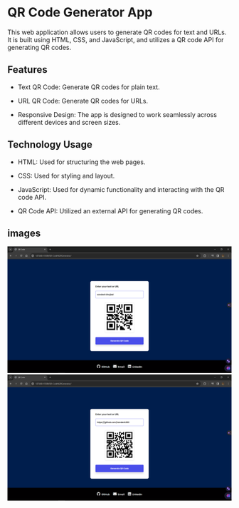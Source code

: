 # QR Code Generator App

This web application allows users to generate QR codes for text and URLs. It is built using HTML, CSS, and JavaScript, and utilizes a QR code API for generating QR codes.

## Features
- Text QR Code: Generate QR codes for plain text.

- URL QR Code: Generate QR codes for URLs.

- Responsive Design: The app is designed to work seamlessly across different devices and screen sizes.

## Technology Usage
- HTML: Used for structuring the web pages.

- CSS: Used for styling and layout.

- JavaScript: Used for dynamic functionality and interacting with the QR code API.

- QR Code API: Utilized an external API for generating QR codes.

## images
![Alt text](images/Screenshot%20(1020).png)
![Alt text](images/Screenshot%20(1021).png)
